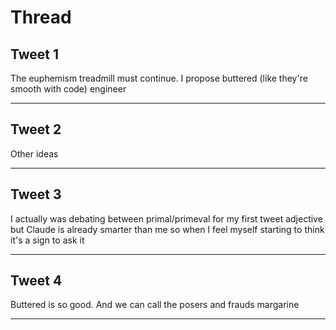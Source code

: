 # Thread

## Tweet 1

The euphemism treadmill must continue. I propose buttered (like they're smooth with code) engineer

---

## Tweet 2

Other ideas

---

## Tweet 3

I actually was debating between primal/primeval for my first tweet adjective but Claude is already smarter than me so when I feel myself starting to think it's a sign to ask it

---

## Tweet 4

Buttered is so good. And we can call the posers and frauds margarine

---

